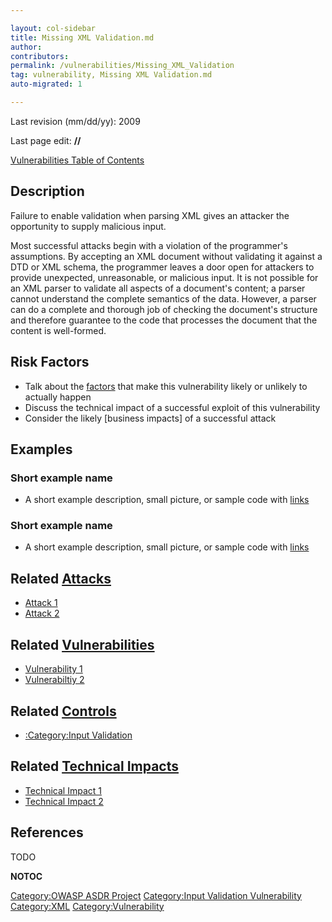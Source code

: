 ```yaml
---

layout: col-sidebar
title: Missing XML Validation.md
author: 
contributors: 
permalink: /vulnerabilities/Missing_XML_Validation
tag: vulnerability, Missing XML Validation.md
auto-migrated: 1

---
```


Last revision (mm/dd/yy): 2009

Last page edit: **//**

[Vulnerabilities Table of Contents](ASDR_TOC_Vulnerabilities "wikilink")

## Description

Failure to enable validation when parsing XML gives an attacker the
opportunity to supply malicious input.

Most successful attacks begin with a violation of the programmer's
assumptions. By accepting an XML document without validating it against
a DTD or XML schema, the programmer leaves a door open for attackers to
provide unexpected, unreasonable, or malicious input. It is not possible
for an XML parser to validate all aspects of a document's content; a
parser cannot understand the complete semantics of the data. However, a
parser can do a complete and thorough job of checking the document's
structure and therefore guarantee to the code that processes the
document that the content is well-formed.

## Risk Factors

  - Talk about the [factors](OWASP_Risk_Rating_Methodology "wikilink")
    that make this vulnerability likely or unlikely to actually happen
  - Discuss the technical impact of a successful exploit of this
    vulnerability
  - Consider the likely \[business impacts\] of a successful attack

## Examples

### Short example name

  -
    A short example description, small picture, or sample code with
    [links](http://www.site.com)

### Short example name

  -
    A short example description, small picture, or sample code with
    [links](http://www.site.com)

## Related [Attacks](Attacks "wikilink")

  - [Attack 1](Attack_1 "wikilink")
  - [Attack 2](Attack_2 "wikilink")

## Related [Vulnerabilities](Vulnerabilities "wikilink")

  - [Vulnerability 1](Vulnerability_1 "wikilink")
  - [Vulnerabiltiy 2](Vulnerabiltiy_2 "wikilink")

## Related [Controls](Controls "wikilink")

  - [:Category:Input Validation](:Category:Input_Validation "wikilink")

## Related [Technical Impacts](Technical_Impacts "wikilink")

  - [Technical Impact 1](Technical_Impact_1 "wikilink")
  - [Technical Impact 2](Technical_Impact_2 "wikilink")

## References

TODO

__NOTOC__

[Category:OWASP ASDR Project](Category:OWASP_ASDR_Project "wikilink")
[Category:Input Validation
Vulnerability](Category:Input_Validation_Vulnerability "wikilink")
[Category:XML](Category:XML "wikilink")
[Category:Vulnerability](Category:Vulnerability "wikilink")